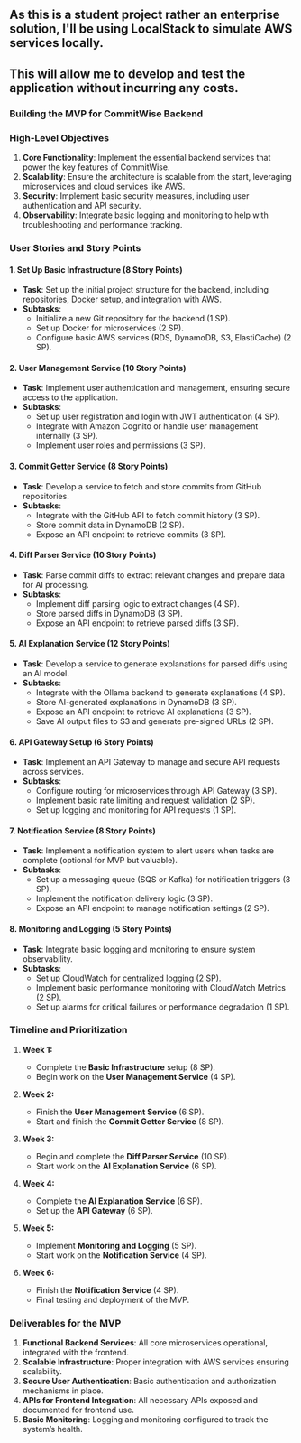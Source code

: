 ## As this is a student project rather an enterprise solution, I'll be using LocalStack to simulate AWS services locally.

## This will allow me to develop and test the application without incurring any costs.

### Building the MVP for **CommitWise** Backend

### High-Level Objectives

1. **Core Functionality**: Implement the essential backend services that power the key features of CommitWise.
2. **Scalability**: Ensure the architecture is scalable from the start, leveraging microservices and cloud services like AWS.
3. **Security**: Implement basic security measures, including user authentication and API security.
4. **Observability**: Integrate basic logging and monitoring to help with troubleshooting and performance tracking.

### User Stories and Story Points

#### 1. **Set Up Basic Infrastructure (8 Story Points)**

- **Task**: Set up the initial project structure for the backend, including repositories, Docker setup, and integration with AWS.
- **Subtasks**:
  -  Initialize a new Git repository for the backend (1 SP).
  -  Set up Docker for microservices (2 SP).
  -  Configure basic AWS services (RDS, DynamoDB, S3, ElastiCache) (2 SP).

#### 2. **User Management Service (10 Story Points)**

- **Task**: Implement user authentication and management, ensuring secure access to the application.
- **Subtasks**:
  - Set up user registration and login with JWT authentication (4 SP).
  - Integrate with Amazon Cognito or handle user management internally (3 SP).
  - Implement user roles and permissions (3 SP).

#### 3. **Commit Getter Service (8 Story Points)**

- **Task**: Develop a service to fetch and store commits from GitHub repositories.
- **Subtasks**:
  - Integrate with the GitHub API to fetch commit history (3 SP).
  - Store commit data in DynamoDB (2 SP).
  - Expose an API endpoint to retrieve commits (3 SP).

#### 4. **Diff Parser Service (10 Story Points)**

- **Task**: Parse commit diffs to extract relevant changes and prepare data for AI processing.
- **Subtasks**:
  - Implement diff parsing logic to extract changes (4 SP).
  - Store parsed diffs in DynamoDB (3 SP).
  - Expose an API endpoint to retrieve parsed diffs (3 SP).

#### 5. **AI Explanation Service (12 Story Points)**

- **Task**: Develop a service to generate explanations for parsed diffs using an AI model.
- **Subtasks**:
  - Integrate with the Ollama backend to generate explanations (4 SP).
  - Store AI-generated explanations in DynamoDB (3 SP).
  - Expose an API endpoint to retrieve AI explanations (3 SP).
  - Save AI output files to S3 and generate pre-signed URLs (2 SP).

#### 6. **API Gateway Setup (6 Story Points)**

- **Task**: Implement an API Gateway to manage and secure API requests across services.
- **Subtasks**:
  - Configure routing for microservices through API Gateway (3 SP).
  - Implement basic rate limiting and request validation (2 SP).
  - Set up logging and monitoring for API requests (1 SP).

#### 7. **Notification Service (8 Story Points)**

- **Task**: Implement a notification system to alert users when tasks are complete (optional for MVP but valuable).
- **Subtasks**:
  - Set up a messaging queue (SQS or Kafka) for notification triggers (3 SP).
  - Implement the notification delivery logic (3 SP).
  - Expose an API endpoint to manage notification settings (2 SP).

#### 8. **Monitoring and Logging (5 Story Points)**

- **Task**: Integrate basic logging and monitoring to ensure system observability.
- **Subtasks**:
  - Set up CloudWatch for centralized logging (2 SP).
  - Implement basic performance monitoring with CloudWatch Metrics (2 SP).
  - Set up alarms for critical failures or performance degradation (1 SP).

### Timeline and Prioritization

1. **Week 1:**

   - Complete the **Basic Infrastructure** setup (8 SP).
   - Begin work on the **User Management Service** (4 SP).

2. **Week 2:**

   - Finish the **User Management Service** (6 SP).
   - Start and finish the **Commit Getter Service** (8 SP).

3. **Week 3:**

   - Begin and complete the **Diff Parser Service** (10 SP).
   - Start work on the **AI Explanation Service** (6 SP).

4. **Week 4:**

   - Complete the **AI Explanation Service** (6 SP).
   - Set up the **API Gateway** (6 SP).

5. **Week 5:**

   - Implement **Monitoring and Logging** (5 SP).
   - Start work on the **Notification Service** (4 SP).

6. **Week 6:**
   - Finish the **Notification Service** (4 SP).
   - Final testing and deployment of the MVP.

### Deliverables for the MVP

1. **Functional Backend Services**: All core microservices operational, integrated with the frontend.
2. **Scalable Infrastructure**: Proper integration with AWS services ensuring scalability.
3. **Secure User Authentication**: Basic authentication and authorization mechanisms in place.
4. **APIs for Frontend Integration**: All necessary APIs exposed and documented for frontend use.
5. **Basic Monitoring**: Logging and monitoring configured to track the system’s health.
